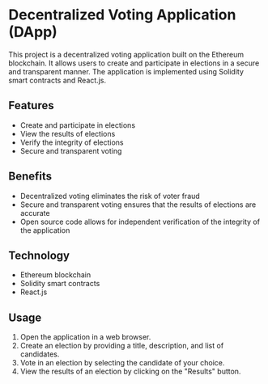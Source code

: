 # Decentralized Voting Application (DApp)

This project is a decentralized voting application built on the Ethereum blockchain. It allows users to create and participate in elections in a secure and transparent manner. The application is implemented using Solidity smart contracts and React.js.

## Features

* Create and participate in elections
* View the results of elections
* Verify the integrity of elections
* Secure and transparent voting

## Benefits

* Decentralized voting eliminates the risk of voter fraud
* Secure and transparent voting ensures that the results of elections are accurate
* Open source code allows for independent verification of the integrity of the application

## Technology

* Ethereum blockchain
* Solidity smart contracts
* React.js

## Usage

1. Open the application in a web browser.
2. Create an election by providing a title, description, and list of candidates.
3. Vote in an election by selecting the candidate of your choice.
4. View the results of an election by clicking on the "Results" button.

